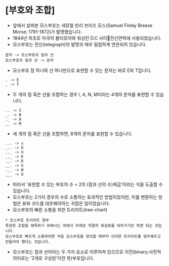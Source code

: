 [부호와 조합]
======================
* 앞에서 살펴본 모스부호는 새뮤얼 핀리 브리즈 모스(Samuel Finley Breese Morse; 1791-1872)가 발명했습니다.
* 1844년 최초로 미국의 볼티모어와 워싱턴 D.C 사이전신연락에 사용되었습니다.
* 모스부호는 전신(telegraph)의 발명과 매우 밀접하게 연관되어 있습니다.
```
문자 -> 모스부호의 점과 선
모스부호의 점과 선 -> 문자
```
* 모스부호 점 하나와 선 하나만으로 표현할 수 있는 문자는 바로 E와 T입니다.
```
. -> E
_ -> T
```
* 두 개의 점 혹은 선을 조합하는 경우 I, A, N, M이라는 4개의 문자를 표현할 수 있습니다.
```
.. -> I
_. -> N
._ -> A
__ -> M
```
* 세 개의 점 혹은 선을 조합하면, 8개의 문자를 표현할 수 있습니다.
```
... -> s
_.. -> D
.._ -> U
_._ -> K
._. -> R
__. -> G
.__ -> W
___ -> O
```
* 따라서 '표현할 수 있는 부호의 수 = 2의 (점과 선의 수)제곱'이라는 식을 도출할 수 있습니다.
* 모스부호는 2가지 경우의 수로 소통하는 효과적인 방법이었지만, 이를 변환하는 방법은 표와 코드를 대조해야하는 귀찮은 일이었습니다.
* 모스부호의 빠른 소통을 위한 트리차트(tree-chart)
```
* 모스부호 트리차트 첨부
특정한 조합을 해독하기 위해서는 위에서 아래로 적절히 화살표를 따라가기만 하면 되는 것입니다.
모스부호로 빠르게 소통하려면 처음 모스부호를 정의할 때부터 이러한 트리차트를 염두해두고 만들어야 했다는 것입니다.
```
* 모스부호는 점과 선이라는 두 가지 요소로 이루어져 있으므로 이진(binary;사전적 의미로는 '2개로 구성된'이란 뜻)부호입니다.

